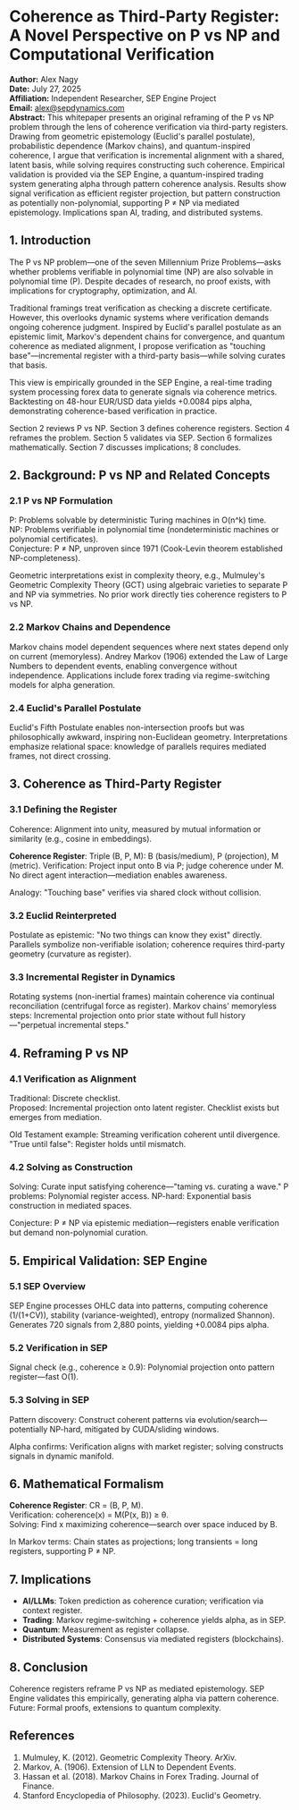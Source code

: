 

# Coherence as Third-Party Register: A Novel Perspective on P vs NP and Computational Verification

**Author:** Alex Nagy  
**Date:** July 27, 2025  
**Affiliation:** Independent Researcher, SEP Engine Project  
**Email:** alex@sepdynamics.com  
**Abstract:** This whitepaper presents an original reframing of the P vs NP problem through the lens of coherence verification via third-party registers. Drawing from geometric epistemology (Euclid's parallel postulate), probabilistic dependence (Markov chains), and quantum-inspired coherence, I argue that verification is incremental alignment with a shared, latent basis, while solving requires constructing such coherence. Empirical validation is provided via the SEP Engine, a quantum-inspired trading system generating alpha through pattern coherence analysis. Results show signal verification as efficient register projection, but pattern construction as potentially non-polynomial, supporting P ≠ NP via mediated epistemology. Implications span AI, trading, and distributed systems.

## 1. Introduction

The P vs NP problem—one of the seven Millennium Prize Problems—asks whether problems verifiable in polynomial time (NP) are also solvable in polynomial time (P). Despite decades of research, no proof exists, with implications for cryptography, optimization, and AI.

Traditional framings treat verification as checking a discrete certificate. However, this overlooks dynamic systems where verification demands ongoing coherence judgment. Inspired by Euclid's parallel postulate as an epistemic limit, Markov's dependent chains for convergence, and quantum coherence as mediated alignment, I propose verification as "touching base"—incremental register with a third-party basis—while solving curates that basis.

This view is empirically grounded in the SEP Engine, a real-time trading system processing forex data to generate signals via coherence metrics. Backtesting on 48-hour EUR/USD data yields +0.0084 pips alpha, demonstrating coherence-based verification in practice.

Section 2 reviews P vs NP. Section 3 defines coherence registers. Section 4 reframes the problem. Section 5 validates via SEP. Section 6 formalizes mathematically. Section 7 discusses implications; 8 concludes.

## 2. Background: P vs NP and Related Concepts

### 2.1 P vs NP Formulation
P: Problems solvable by deterministic Turing machines in O(n^k) time.  
NP: Problems verifiable in polynomial time (nondeterministic machines or polynomial certificates).  
Conjecture: P ≠ NP, unproven since 1971 (Cook-Levin theorem established NP-completeness).  

Geometric interpretations exist in complexity theory, e.g., Mulmuley's Geometric Complexity Theory (GCT) using algebraic varieties to separate P and NP via symmetries. No prior work directly ties coherence registers to P vs NP.

### 2.2 Markov Chains and Dependence
Markov chains model dependent sequences where next states depend only on current (memoryless). Andrey Markov (1906) extended the Law of Large Numbers to dependent events, enabling convergence without independence. Applications include forex trading via regime-switching models for alpha generation.

### 2.4 Euclid's Parallel Postulate
Euclid's Fifth Postulate enables non-intersection proofs but was philosophically awkward, inspiring non-Euclidean geometry. Interpretations emphasize relational space: knowledge of parallels requires mediated frames, not direct crossing.

## 3. Coherence as Third-Party Register

### 3.1 Defining the Register
Coherence: Alignment into unity, measured by mutual information or similarity (e.g., cosine in embeddings).  

**Coherence Register**: Triple (B, P, M): B (basis/medium), P (projection), M (metric). Verification: Project input onto B via P; judge coherence under M. No direct agent interaction—mediation enables awareness.

Analogy: "Touching base" verifies via shared clock without collision.

### 3.2 Euclid Reinterpreted
Postulate as epistemic: "No two things can know they exist" directly. Parallels symbolize non-verifiable isolation; coherence requires third-party geometry (curvature as register).

### 3.3 Incremental Register in Dynamics
Rotating systems (non-inertial frames) maintain coherence via continual reconciliation (centrifugal force as register). Markov chains' memoryless steps: Incremental projection onto prior state without full history—"perpetual incremental steps."

## 4. Reframing P vs NP

### 4.1 Verification as Alignment
Traditional: Discrete checklist.  
Proposed: Incremental projection onto latent register. Checklist exists but emerges from mediation.

Old Testament example: Streaming verification coherent until divergence. "True until false": Register holds until mismatch.

### 4.2 Solving as Construction
Solving: Curate input satisfying coherence—"taming vs. curating a wave." P problems: Polynomial register access. NP-hard: Exponential basis construction in mediated spaces.

Conjecture: P ≠ NP via epistemic mediation—registers enable verification but demand non-polynomial curation.

## 5. Empirical Validation: SEP Engine

### 5.1 SEP Overview
SEP Engine processes OHLC data into patterns, computing coherence (1/(1+CV)), stability (variance-weighted), entropy (normalized Shannon). Generates 720 signals from 2,880 points, yielding +0.0084 pips alpha.

### 5.2 Verification in SEP
Signal check (e.g., coherence ≥ 0.9): Polynomial projection onto pattern register—fast O(1).

### 5.3 Solving in SEP
Pattern discovery: Construct coherent patterns via evolution/search—potentially NP-hard, mitigated by CUDA/sliding windows.

Alpha confirms: Verification aligns with market register; solving constructs signals in dynamic manifold.

## 6. Mathematical Formalism

**Coherence Register**: CR = (B, P, M).  
Verification: coherence(x) = M(P(x, B)) ≥ θ.  
Solving: Find x maximizing coherence—search over space induced by B.

In Markov terms: Chain states as projections; long transients = long registers, supporting P ≠ NP.

## 7. Implications
- **AI/LLMs**: Token prediction as coherence curation; verification via context register.
- **Trading**: Markov regime-switching + coherence yields alpha, as in SEP.
- **Quantum**: Measurement as register collapse.
- **Distributed Systems**: Consensus via mediated registers (blockchains).

## 8. Conclusion
Coherence registers reframe P vs NP as mediated epistemology. SEP Engine validates this empirically, generating alpha via pattern coherence. Future: Formal proofs, extensions to quantum complexity.

## References
1. Mulmuley, K. (2012). Geometric Complexity Theory. ArXiv.
2. Markov, A. (1906). Extension of LLN to Dependent Events.
3. Hassan et al. (2018). Markov Chains in Forex Trading. Journal of Finance.
4. Stanford Encyclopedia of Philosophy. (2023). Euclid's Geometry.
